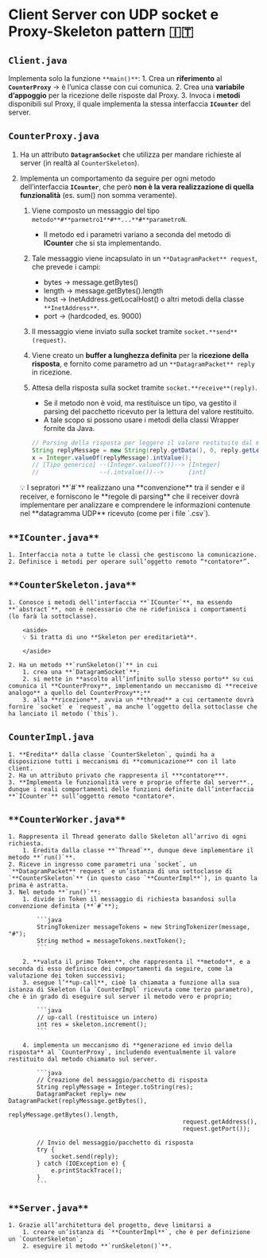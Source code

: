 # Client Server con UDP socket e Proxy-Skeleton pattern 🇮🇹
## **`Client.java`**
Implementa solo la funzione `**main()**`:
    1. Crea un **riferimento** al **`CounterProxy`** → è l’unica classe con cui comunica.
    2. Crea una **variabile d’appoggio** per la ricezione delle risposte dal Proxy.
    3. Invoca i **metodi** disponibili sul Proxy, il quale implementa la stessa interfaccia **`ICounter`** del server.
## **`CounterProxy.java`**
1. Ha un attributo **`DatagramSocket`** che utilizza per mandare richieste al server (in realtà al `CounterSkeleton`).
2. Implementa un comportamento da seguire per ogni metodo dell’interfaccia **`ICounter`**, che però **non è la vera realizzazione di quella funzionalità** (es. sum() non somma veramente).
    1. Viene composto un messaggio del tipo `metodo**#**parmetro1**#**...**#**parametroN`.
        - Il metodo ed i parametri variano a seconda del metodo di **ICounter** che si sta implementando.
    2. Tale messaggio viene incapsulato in un `**DatagramPacket** request`, che prevede i campi:
        - bytes → message.getBytes()
        - length → message.getBytes().length
        - host → InetAddress.getLocalHost() o altri metodi della classe `**InetAddress**`.
        - port → (hardcoded, es. 9000)
    3. Il messaggio viene inviato sulla socket tramite `socket.**send**(request)`.
    4. Viene creato un **buffer a lunghezza definita** per la **ricezione della risposta**, e fornito come parametro ad un `**DatagramPacket** reply` in ricezione.
    5. Attesa della risposta sulla socket tramite `socket.**receive**(reply)`.
        - Se il metodo non è void, ma restituisce un tipo, va gestito il parsing del pacchetto ricevuto per la lettura del valore restituito.
        - A tale scopo si possono usare i metodi della classi Wrapper fornite da Java.

        ```java
        // Parsing della risposta per leggere il valore restituito dal metodo
        String replyMessage = new String(reply.getData(), 0, reply.getLength());
        x = Integer.valueOf(replyMessage).intValue();
        // [Tipo generico] --(Integer.valueof())--> [Integer]
        //                 --(.intvalue())-->       [int]
        ```


    <aside>
    💡 I sepratori **`#`** realizzano una **convenzione** tra il sender e il receiver, e forniscono le **regole di parsing** che il receiver dovrà implementare per analizzare e comprendere le informazioni contenute nel **datagramma UDP** ricevuto (come per i file `.csv`).

    </aside>
        
## `**ICounter.java**`
    1. Interfaccia nota a tutte le classi che gestiscono la comunicazione.
    2. Definisce i metodi per operare sull’oggetto remoto “*contatore*”.
## `**CounterSkeleton.java**`
    1. Conosce i metodi dell’interfaccia **`ICounter`**, ma essendo **`abstract`**, non è necessario che ne ridefinisca i comportamenti (lo farà la sottoclasse).
        
        <aside>
        💡 Si tratta di uno **Skeleton per ereditarietà**.
        
        </aside>
        
    2. Ha un metodo **`runSkeleton()`** in cui
        1. crea una **`DatagramSocket`**;
        2. si mette in **ascolto all’infinito sullo stesso porto** su cui comunica il **CounterProxy**, implementando un meccanismo di **receive analogo** a quello del CounterProxy**;**
        3. alla **ricezione**, avvia un **thread** a cui certamente dovrà fornire `socket` e `request`, ma anche l’oggetto della sottoclasse che ha lanciato il metodo (`this`).
## **`CounterImpl.java`**
    1. **Eredita** dalla classe `CounterSkeleton`, quindi ha a disposizione tutti i meccanismi di **comunicazione** con il lato client.
    2. Ha un attributo privato che rappresenta il ***contatore***.
    3. **Implementa le funzionalità vere e proprie offerte dal server**., dunque i reali comportamenti delle funzioni definite dall’interfaccia **`ICounter`** sull’oggetto remoto *contatore*.
## `**CounterWorker.java**`
    1. Rappresenta il Thread generato dallo Skeleton all’arrivo di ogni richiesta.
        1. Eredita dalla classe **`Thread`**, dunque deve implementare il metodo **`run()`**.
    2. Riceve in ingresso come parametri una `socket`, un `**DatagramPacket** request` e un’istanza di una sottoclasse di `**CounterSkeleton`** (in questo caso `**CounterImpl**`), in quanto la prima è astratta.
    3. Nel metodo **`run()`**:
        1. divide in Token il messaggio di richiesta basandosi sulla convenzione definita (**`#`**);
            
            ```java
            StringTokenizer messageTokens = new StringTokenizer(message, "#");
            String method = messageTokens.nextToken();
            ```
            
        2. **valuta il primo Token**, che rappresenta il **metodo**, e a seconda di esso definisce dei comportamenti da seguire, come la valutazione dei token successivi;
        3. esegue l’**up-call**, cioè la chiamata a funzione alla sua istanza di Skeleton (la `CounterImpl` ricevuta come terzo parametro), che è in grado di eseguire sul server il metodo vero e proprio;
            
            ```java
            // up-call (restituisce un intero)
            int res = skeleton.increment();
            ```
            
        4. implementa un meccanismo di **generazione ed invio della risposta** al `CounterProxy`, includendo eventualmente il valore restituito dal metodo chiamato sul server.
            
            ```java
            // Creazione del messaggio/pacchetto di risposta
            String replyMessage = Integer.toString(res);
            DatagramPacket reply= new DatagramPacket(replyMessage.getBytes(),
                                                     replyMessage.getBytes().length,
                                                     request.getAddress(),
                                                     request.getPort());
            
            // Invio del messaggio/pacchetto di risposta
            try {
                socket.send(reply);
            } catch (IOException e) {
                e.printStackTrace();
            }
            ```
## `**Server.java**`
    1. Grazie all’architettura del progetto, deve limitarsi a
        1. creare un’istanza di `**CounterImpl**`, che è per definizione un `CounterSkeleton`;
        2. eseguire il metodo **`runSkeleton()`**.
